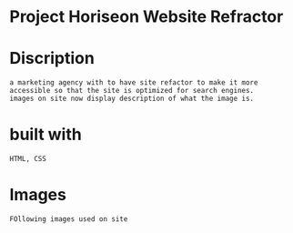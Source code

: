# Project Horiseon Website Refractor

# Discription
    a marketing agency with to have site refactor to make it more accessible so that the site is optimized for search engines. 
    images on site now display description of what the image is.

# built with
    HTML, CSS 

# Images 
    FOllowing images used on site 
